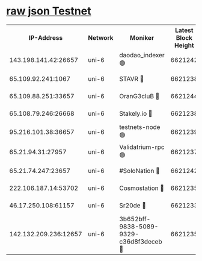 [raw json Testnet](https://rpc-check.junot.stavr.tech/junot/rpc-junot-result.json)
=


<table><tr><th>IP-Address</th><th>Network</th><th>Moniker</th><th>Latest Block Height</th><th>Earliest Block Height</th><th>Catching Up</th><th>Tx Index</th><th>Voting Power</th><th>Scan Time</th></tr><tr><td>143.198.141.42:26657</td><td>uni-6</td><td>daodao_indexer 🟢</td><td>6621242</td><td>1</td><td>False</td><td>off</td><td>0</td><td>2024-01-01T07:56:53.892934669UTC</td></tr><tr><td>65.109.92.241:1067</td><td>uni-6</td><td>STAVR 🔴</td><td>6621238</td><td>1138541</td><td>False</td><td>on</td><td>6042</td><td>2024-01-01T07:56:43.759650950UTC</td></tr><tr><td>65.109.88.251:33657</td><td>uni-6</td><td>OranG3cluB 🔴</td><td>6621244</td><td>1138541</td><td>False</td><td>on</td><td>11</td><td>2024-01-01T07:56:58.291909372UTC</td></tr><tr><td>65.108.79.246:26668</td><td>uni-6</td><td>Stakely.io 🔴</td><td>6621238</td><td>1570872</td><td>False</td><td>on</td><td>1358933</td><td>2024-01-01T07:56:44.070525982UTC</td></tr><tr><td>95.216.101.38:36657</td><td>uni-6</td><td>testnets-node 🟢</td><td>6621239</td><td>1615130</td><td>False</td><td>on</td><td>0</td><td>2024-01-01T07:56:46.498662125UTC</td></tr><tr><td>65.21.94.31:27957</td><td>uni-6</td><td>Validatrium-rpc 🟢</td><td>6621237</td><td>2943363</td><td>False</td><td>on</td><td>0</td><td>2024-01-01T07:56:39.243171430UTC</td></tr><tr><td>65.21.74.247:23657</td><td>uni-6</td><td>#SoloNation 🔴</td><td>6621242</td><td>5208001</td><td>False</td><td>on</td><td>112</td><td>2024-01-01T07:56:52.970170872UTC</td></tr><tr><td>222.106.187.14:53702</td><td>uni-6</td><td>Cosmostation 🔴</td><td>6621235</td><td>5344501</td><td>False</td><td>on</td><td>110003</td><td>2024-01-01T07:56:36.763356583UTC</td></tr><tr><td>46.17.250.108:61157</td><td>uni-6</td><td>Sr20de 🔴</td><td>6621233</td><td>6419777</td><td>False</td><td>on</td><td>28</td><td>2024-01-01T07:56:30.964024388UTC</td></tr><tr><td>142.132.209.236:12657</td><td>uni-6</td><td>3b652bff-9838-5089-9329-c36d8f3deceb 🔴</td><td>6621235</td><td>6611280</td><td>False</td><td>on</td><td>157563</td><td>2024-01-01T07:56:35.378662575UTC</td></tr></table>
